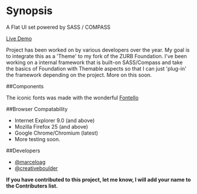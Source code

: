 # Synopsis

A Flat UI set powered by SASS / COMPASS

[Live Demo](http://www.croop.cl/UI)

Project has been worked on by various developers over the year. My goal is to integrate this as a 'Theme' to my fork of the ZURB Foundation. I've been working on a internal framework that is built-on SASS/Compass and take the basics of Foundation with Themable aspects so that I can just 'plug-in' the framework depending on the project. More on this soon. 

##Components

The iconic fonts was made with the wonderful [Fontello](http://fontello.com/)

##Browser Compatability

* Internet Explorer 9.0 (and above)
* Mozilla Firefox 25 (and above)
* Google Chrome/Chromium (latest)
* More testing soon.

##Developers

* [@marceloag](http://www.twitter.com/marceloag)
* [@creativeboulder](http://twitter.com/CreativeBoulder)

**If you have contributed to this project, let me know, I will add your name to the Contributers list.**
